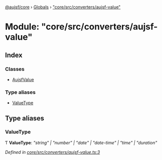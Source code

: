 [@aujsf/core](../README.md) › [Globals](../globals.md) › ["core/src/converters/aujsf-value"](_core_src_converters_aujsf_value_.md)

# Module: "core/src/converters/aujsf-value"

## Index

### Classes

* [AujsfValue](../classes/_core_src_converters_aujsf_value_.aujsfvalue.md)

### Type aliases

* [ValueType](_core_src_converters_aujsf_value_.md#valuetype)

## Type aliases

###  ValueType

Ƭ **ValueType**: *"string" | "number" | "date" | "date-time" | "time" | "duration"*

*Defined in [core/src/converters/aujsf-value.ts:3](https://github.com/jbockle/au-jsonschema-form/blob/edb7bd4/packages/core/src/converters/aujsf-value.ts#L3)*
